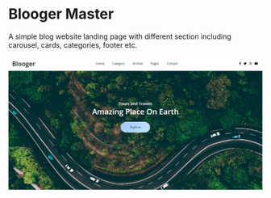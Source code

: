 # Blooger Master
A simple blog website landing page with different section including carousel, cards, categories, footer etc.   

![Screenshot](/assets/screenshot_landing.png)